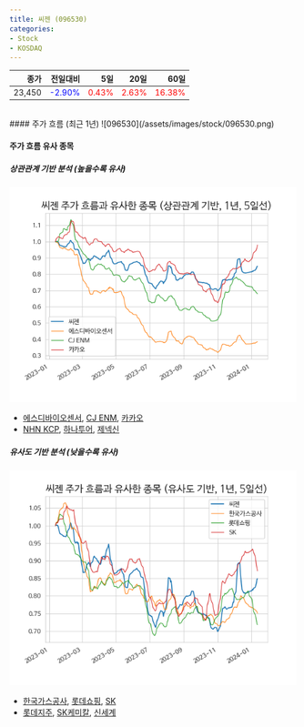 ```yaml
---
title: 씨젠 (096530)
categories:
- Stock
- KOSDAQ
---
```


|종가|전일대비|5일|20일|60일|
|---:|-------:|--:|---:|---:|
|23,450|<span style="color: blue">-2.90%</span>|<span style="color: red">0.43%</span>|<span style="color: red">2.63%</span>|<span style="color: red">16.38%</span>|

<!-- more -->
<br>
#### 주가 흐름 (최근 1년)
![096530](/assets/images/stock/096530.png)

#### 주가 흐름 유사 종목

##### 상관관계 기반 분석 (높을수록 유사)
![096530](/assets/images/stock/096530_corr.png)
- [에스디바이오센서](/137310/), [CJ ENM](/035760/), [카카오](/035720/)
- [NHN KCP](/060250/), [하나투어](/039130/), [제넥신](/095700/)

##### 유사도 기반 분석 (낮을수록 유사)	
![096530](/assets/images/stock/096530_sim.png)
- [한국가스공사](/036460/), [롯데쇼핑](/023530/), [SK](/034730/)
- [롯데지주](/004990/), [SK케미칼](/285130/), [신세계](/004170/)